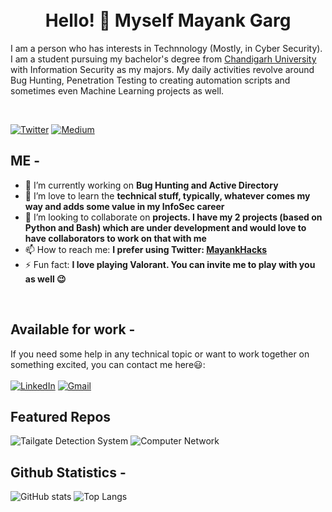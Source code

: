 <br>
<br>
<h1 align="center">Hello! 👋 Myself Mayank Garg </h1>

<p aligh="left">I am a person who has interests in Technnology (Mostly, in Cyber Security). I am a student pursuing my bachelor's degree from <a href='https://www.cuchd.in/'>Chandigarh University</a> with Information Security as my majors. My daily activities revolve around Bug Hunting, Penetration Testing to creating automation scripts and sometimes even Machine Learning projects as well. </p>

<br>

[![Twitter](https://img.shields.io/static/v1?style=for-the-badge&logo=twitter&label=Twitter&message=MayankHacks&color=blue)](https://twitter.com/MayankHacks)
[![Medium](https://img.shields.io/static/v1?style=for-the-badge&logo=medium&label=Medium&message=0xmayankgarg&color=black)](https://0xmayankgarg.medium.com)


## ME -

- 🔭 I’m currently working on **Bug Hunting and Active Directory**
- 🌱 I’m love to learn the **technical stuff, typically, whatever comes my way and adds some value in my InfoSec career**
- 👯 I’m looking to collaborate on **projects. I have my 2 projects (based on Python and Bash) which are under development and would love to have collaborators to work on that with me**
- 📫 How to reach me: **I prefer using Twitter: <a href='https://twitter.com/MayankHacks'>MayankHacks</a>**
- ⚡ Fun fact: **I love playing Valorant. You can invite me to play with you as well :wink:**

<br>

## Available for work -
If you need some help in any technical topic or want to work together on something excited, you can contact me here😃:
<br>
<br>
[![LinkedIn](https://img.shields.io/static/v1?style=for-the-badge&logo=linkedin&label=LinkedIn&message=iMayankGarg&color=blue)](https://linkedin.com/in/imayankgarg)
[![Gmail](https://img.shields.io/static/v1?style=for-the-badge&logo=gmail&label=Gmail&message=gargmayank697@gmail.com&color=red)](mailto:gargmayank697@gmail.com)


## Featured Repos

![Tailgate Detection System](https://github-readme-stats.vercel.app/api/pin/?username=mayankgarg0987&repo=tailgating-detection-system&theme=vue-dark)
![Computer Network](https://github-readme-stats.vercel.app/api/pin/?username=mayankgarg0987&repo=computerNetwork-using-Cisco-Packet-Tracer&theme=vue-dark)


## Github Statistics -

![GitHub stats](https://github-readme-stats.vercel.app/api?username=mayankgarg0987&show_icons=true&theme=vue-dark&count_private=true)
![Top Langs](https://github-readme-stats.vercel.app/api/top-langs/?username=mayankgarg0987&count_private=true&theme=vue-dark&layout=compact)
